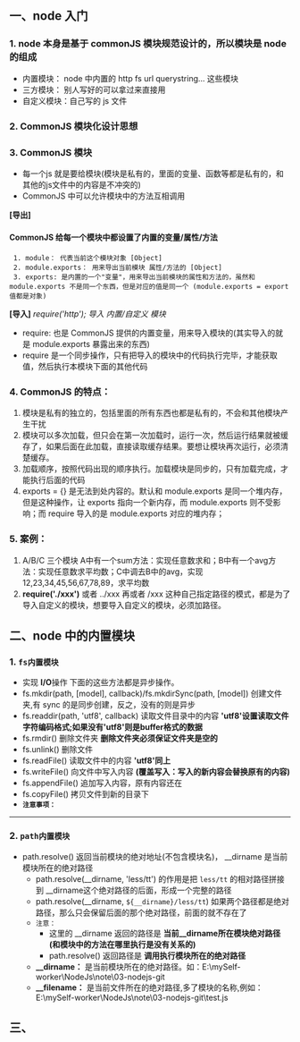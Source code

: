 ## 一、node 入门

  ### 1. node 本身是基于 commonJS 模块规范设计的，所以模块是 node 的组成
  - 内置模块： node 中内置的 http  fs url querystring... 这些模块
  - 三方模块： 别人写好的可以拿过来直接用
  - 自定义模块：自己写的 js 文件

  ### 2. CommonJS 模块化设计思想

  ### 3. CommonJS 模块
  - 每一个js 就是要给模块(模块是私有的，里面的变量、函数等都是私有的，和其他的js文件中的内容是不冲突的)
  - CommonJS 中可以允许模块中的方法互相调用

  **[导出]**
  #### CommonJS 给每一个模块中都设置了内置的变量/属性/方法
     1. module： 代表当前这个模块对象 [Object]
     2. module.exports： 用来导出当前模块 属性/方法的 [Object]
     3. exports: 是内置的一个"变量"，用来导出当前模块的属性和方法的，虽然和 module.exports 不是同一个东西，但是对应的值是同一个 (module.exports = export 值都是对象)

  **[导入]**
  *require('http'); 导入 内置/自定义 模块*
  - require: 也是 CommonJS 提供的内置变量，用来导入模块的(其实导入的就是 module.exports 暴露出来的东西)
  - require 是一个同步操作，只有把导入的模块中的代码执行完毕，才能获取值，然后执行本模块下面的其他代码

  ### 4. CommonJS 的特点：
   1. 模块是私有的独立的，包括里面的所有东西也都是私有的，不会和其他模块产生干扰
   2. 模块可以多次加载，但只会在第一次加载时，运行一次，然后运行结果就被缓存了，如果后面在此加载，直接读取缓存结果。要想让模块再次运行，必须清楚缓存。
   3. 加载顺序，按照代码出现的顺序执行。加载模块是同步的，只有加载完成，才能执行后面的代码
   4. exports = {} 是无法到处内容的。默认和 module.exports 是同一个堆内存，但是这种操作，让 exports 指向一个新内存，而 module.exports 则不受影响；而 require 导入的是 module.exports 对应的堆内存；

  ### 5. 案例：
   1. A/B/C 三个模块  A中有一个sum方法：实现任意数求和；B中有一个avg方法：实现任意数求平均数；C中调去B中的avg，实现 12,23,34,45,56,67,78,89，求平均数
   2. **require('./xxx')** 或者 ../xxx 再或者 /xxx 这种自己指定路径的模式，都是为了导入自定义的模块，想要导入自定义的模块，必须加路径。

## 二、node 中的内置模块
  ### 1. `fs内置模块`
  - 实现 **I/O**操作 下面的这些方法都是异步操作。
  - fs.mkdir(path, [model], callback)/fs.mkdirSync(path, [model]) 创建文件夹,有 sync 的是同步创建，反之，没有的则是异步
  - fs.readdir(path, 'utf8', callback) 读取文件目录中的内容 **'utf8'设置读取文件字符编码格式;如果没有'utf8'则是buffer格式的数据**
  - fs.rmdir()  删除文件夹 **删除文件夹必须保证文件夹是空的**
  - fs.unlink()  删除文件
  - fs.readFile()  读取文件中的内容 **'utf8'同上**
  - fs.writeFile()  向文件中写入内容 **(覆盖写入：写入的新内容会替换原有的内容)**
  - fs.appendFile()  追加写入内容，原有内容还在
  - fs.copyFile()  拷贝文件到新的目录下
  - **`注意事项：`**
---

  ### 2. `path内置模块`
  - path.resolve() 返回当前模块的绝对地址(不包含模块名)， __dirname 是当前模块所在的绝对路径
    - path.resolve(__dirname, 'less/tt') 的作用是把 `less/tt` 的相对路径拼接到 __dirname这个绝对路径的后面，形成一个完整的路径
    - path.resolve(__dirname, `${__dirname}/less/tt`) 如果两个路径都是绝对路径，那么只会保留后面的那个绝对路径，前面的就不存在了
    - `注意：`
      - 这里的 __dirname 返回的路径是 **当前__dirname所在模块绝对路径(和模块中的方法在哪里执行是没有关系的)**
      - path.resolve() 返回路径是 **调用执行模块所在的绝对路径**
    - **__dirname：** 是当前模块所在的绝对路径。如：E:\mySelf-worker\NodeJs\note\03-nodejs-git
    - **__filename：** 是当前文件所在的绝对路径,多了模块的名称,例如： E:\mySelf-worker\NodeJs\note\03-nodejs-git\test.js

## 三、
